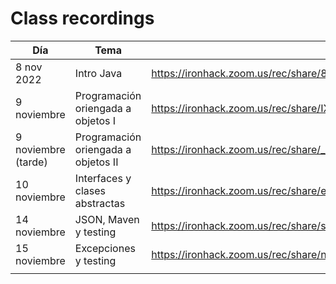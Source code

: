 # Class recordings

| Día                 | Tema                                 | Enlace                                                       |
| ------------------- | ------------------------------------ | ------------------------------------------------------------ |
| 8 nov 2022          | Intro Java                           | https://ironhack.zoom.us/rec/share/88yapbcvAjz6JX1wB3M5Ux0TqwCc3qpL5vZYNOYKk67N6DA-PBYuBysRfa1szvU.frzFHd8KjFwT-hJt |
| 9 noviembre         | Programación oriengada a objetos  I  | https://ironhack.zoom.us/rec/share/IXTC2CLXKIzA98QPLmr-PpeNruh91jZK18o4NERyLYDCHGKgreJa8uN-zisqo13a.Z3xZtqhAovQija6t |
| 9 noviembre (tarde) | Programación oriengada a objetos  II | https://ironhack.zoom.us/rec/share/_sWxDVCs3uQmj6teBwzHQOpwJ1zwj9Uk9BP8E5LiRnbmVjcNPaA9L4kEgVopOvmq.wv3ZDNsa3MJZOjkl |
| 10 noviembre        | Interfaces y clases abstractas       | https://ironhack.zoom.us/rec/share/egqTIDxes2Ec_fgIMdPFK2jwQsaX_bwWPnd6ivi4UFqCCZK-LUPs6REv059l9kN6.2thHm2wTtnwUk2_M |
| 14 noviembre        | JSON, Maven y testing                | https://ironhack.zoom.us/rec/share/syjfOfjzqJzJ2EZM5M5Em9WzFO2mLspQxP8t1krt3T7Jxu8jG-P_a7cn4r1vku_2.W_XdDGIHFD6djQz3 |
| 15 noviembre        | Excepciones y testing                | https://ironhack.zoom.us/rec/share/nDedw0agLrjMr80hmscnSZlU4zGOAhFhP_exrMlZU2ttzF8-EX4wqjwCJ8FP4QAb.KDTx9l6OsMBEMh6T |
|                     |                                      |                                                              |

